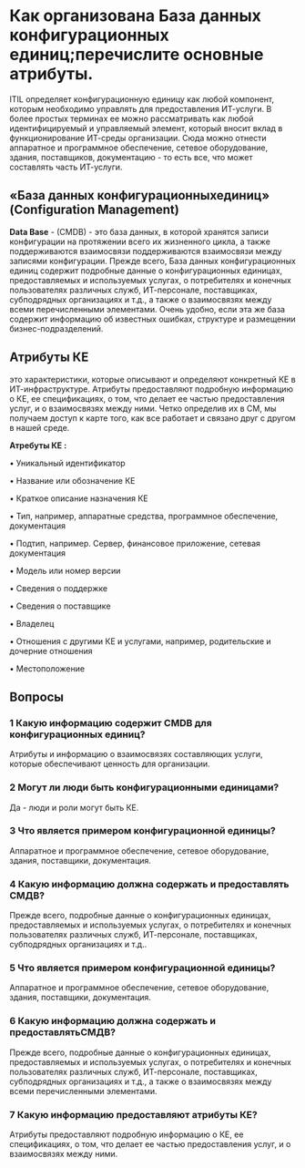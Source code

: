 # Как организована База данных конфигурационных единиц;перечислите основные атрибуты.
ITIL определяет конфигурационную единицу как любой компонент, которым необходимо управлять для предоставления ИТ-услуги.
В более простых терминах ее можно рассматривать как любой идентифицируемый и управляемый элемент, 
который вносит вклад в функционирование ИТ-среды организации. 
Сюда можно отнести аппаратное и программное обеспечение, сетевое оборудование, здания, поставщиков, документацию - то есть все, что может составлять часть ИТ-услуги.
## «База данных конфигурационныхединиц» (Configuration Management)
**Data Base** - (CMDB) - это база
данных, в которой хранятся записи конфигурации на протяжении всего их жизненного цикла, а также поддерживаются взаимосвязи
поддерживаются взаимосвязи между записями конфигурации.
Прежде всего, База данных конфигурационных единиц содержит подробные данные о конфигурационных единицах, предоставляемых и используемых услугах, о потребителях и конечных пользователях различных служб,
ИТ-персонале, поставщиках, субподрядных организациях и т.д., а также о взаимосвязях между всеми перечисленными элементами. Очень удобно, если эта же база содержит информацию об известных ошибках, структуре и размещении бизнес-подразделений.
## Атрибуты КЕ 

это характеристики, которые описывают и определяют конкретный КЕ в ИТ-инфраструктуре. Атрибуты предоставляют подробную информацию о КЕ, ее спецификациях, о том, что делает ее частью предоставления услуг, и о взаимосвязях между ними. Четко определив их в СМ, мы получаем
доступ к карте того, как все работает и связано друг с другом в нашей среде. 

**Атребуты КЕ :** 

• Уникальный идентификатор

• Название или обозначение КЕ

• Краткое описание назначения КЕ

• Тип, например, аппаратные средства, программное обеспечение, документация

• Подтип, например. Сервер, финансовое приложение, сетевая документация

• Модель или номер версии

• Сведения о поддержке

• Сведения о поставщике

• Владелец

• Отношения с другими КЕ и услугами, например, родительские и дочерние отношения

• Местоположение 

## Вопросы
### 1 Какую информацию содержит CMDB для конфигурационных единиц?
Атрибуты и информацию о взаимосвязях составляющих услуги, которые обеспечивают ценность для организации. 
### 2 Могут ли люди быть конфигурационными единицами?
Да - люди и роли могут быть КЕ.
### 3 Что является примером конфигурационной единицы?
Aппаратное и программное обеспечение, сетевое оборудование, здания, поставщики, документация.
### 4 Какую информацию должна содержать и предоставлять СМДВ? 
Прежде всего, подробные данные о конфигурационных единицах, предоставляемых и используемых услугах, о потребителях и конечных пользователях различных служб,
ИТ-персонале, поставщиках, субподрядных организациях и т.д..
### 5 Что является примером конфигурационной единицы?
Aппаратное и программное обеспечение, сетевое оборудование, здания, поставщики, документация.
### 6 Какую информацию должна содержать и предоставлятьСМДВ? 
Прежде всего, подробные данные о конфигурационных единицах, предоставляемых и используемых услугах, о потребителях и конечных пользователях различных служб,
ИТ-персонале, поставщиках, субподрядных организациях и т.д., а также о взаимосвязях между всеми перечисленными элементами.
### 7 Какую информацию предоставляют атрибуты КЕ?
Атрибуты предоставляют подробную информацию о КЕ, ее спецификациях, о том, что делает ее частью предоставления услуг, и о взаимосвязях между ними.

